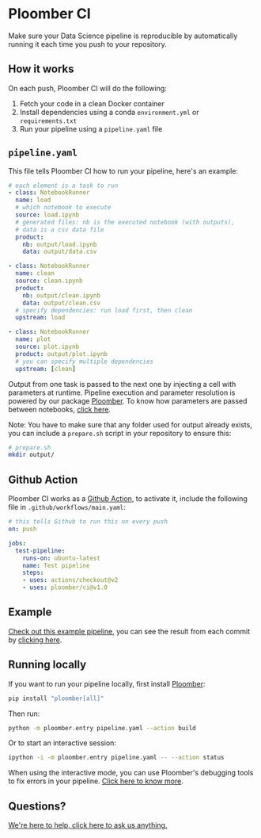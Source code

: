 # Ploomber CI

Make sure your Data Science pipeline is reproducible by automatically running it each time you push to your repository.


## How it works

On each push, Ploomber CI will do the following:

1. Fetch your code in a clean Docker container
2. Install dependencies using a conda `environment.yml` or `requirements.txt`
3. Run your pipeline using a `pipeline.yaml` file


## `pipeline.yaml`

This file tells Ploomber CI how to run your pipeline, here's an example:

```yaml
# each element is a task to run
- class: NotebookRunner
  name: load
  # which notebook to execute
  source: load.ipynb
  # generated files: nb is the executed notebook (with outputs),
  # data is a csv data file
  product:
    nb: output/load.ipynb
    data: output/data.csv

- class: NotebookRunner
  name: clean
  source: clean.ipynb
  product:
    nb: output/clean.ipynb
    data: output/clean.csv
  # specify dependencies: run load first, then clean
  upstream: load

- class: NotebookRunner
  name: plot
  source: plot.ipynb
  product: output/plot.ipynb
  # you can specify multiple dependencies
  upstream: [clean]
```

Output from one task is passed to the next one by injecting a cell with parameters at runtime. Pipeline execution and parameter resolution is powered by our package [Ploomber](https://github.com/ploomber/ploomber). To know how parameters are passed between notebooks, [click here](https://ploomber.readthedocs.io/en/stable/guide/param-resolution.html#Parameter-resolution-in-NotebookRunner).


Note: You have to make sure that any folder used for output already exists, you can include a `prepare.sh` script in your repository to ensure this:

```bash
# prepare.sh
mkdir output/
```

## Github Action

Ploomber CI works as a [Github Action](https://github.com/features/actions), to activate it, include the following file in `.github/workflows/main.yaml`:

```yaml
# this tells Github to run this on every push
on: push

jobs:
  test-pipeline:
    runs-on: ubuntu-latest
    name: Test pipeline
    steps:
    - uses: actions/checkout@v2
    - uses: ploomber/ci@v1.0
```


## Example

[Check out this example pipeline](https://github.com/ploomber/projects/tree/master/spec), you can see the result from each commit by [clicking here](https://github.com/ploomber/projects/actions?query=workflow%3Aci).



## Running locally

If you want to run your pipeline locally, first install [Ploomber](https://github.com/ploomber/ploomber):

```bash
pip install "ploomber[all]"
```


Then run:

```bash
python -m ploomber.entry pipeline.yaml --action build
```

Or to start an interactive session:

```bash
ipython -i -m ploomber.entry pipeline.yaml -- --action status
```

When using the interactive mode, you can use Ploomber's debugging tools to fix errors in your pipeline. [Click here to know more](https://ploomber.readthedocs.io/en/stable/guide/debugging.html#Debugging-NotebookRunner-tasks).


## Questions?

[We're here to help, click here to ask us anything.](https://github.com/ploomber/ci/issues/new)